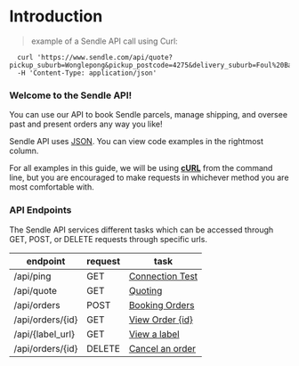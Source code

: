 # Introduction

> example of a Sendle API call using Curl:

```shell
  curl 'https://www.sendle.com/api/quote?pickup_suburb=Wonglepong&pickup_postcode=4275&delivery_suburb=Foul%20Bay&delivery_postcode=5577&kilogram_weight=2.0&cubic_metre_volume=0.01'
  -H 'Content-Type: application/json'
```

### Welcome to the Sendle API!

You can use our API to book Sendle parcels, manage shipping, and oversee past and present orders any way you like!

Sendle API uses [JSON](http://www.json.org/). You can view code examples in the rightmost column.

For all examples in this guide, we will be using [**cURL**](http://curl.haxx.se/) from the command line, but you are encouraged to make requests in whichever method you are most comfortable with.

### API Endpoints

The Sendle API services different tasks which can be accessed through GET, POST, or DELETE requests through specific urls.

endpoint | request | task
---------|---------|------
/api/ping | GET | [Connection Test](#ping-server)
/api/quote | GET | [Quoting](#getting-quotes)
/api/orders | POST | [Booking Orders](#creating-orders)
/api/orders/{id} | GET | [View Order {id}](#view-an-order)
/api/{label_url} | GET | [View a label](#getting-labels)
/api/orders/{id} | DELETE | [Cancel an order](#cancelling-orders)
